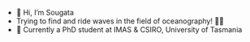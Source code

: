 - 👋 Hi, I’m Sougata
-  Trying to find and ride waves in the field of oceanography! 🏄‍♂️ 
- 🌱 Currently a PhD student at IMAS & CSIRO, University of Tasmania

<!---
sb4233/sb4233 is a ✨ special ✨ repository because its `README.md` (this file) appears on your GitHub profile.
You can click the Preview link to take a look at your changes.
--->

